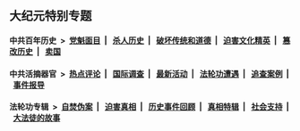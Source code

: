 ## 大纪元特别专题

#### 中共百年历史 &nbsp;>&nbsp; [党魁面目](indexes/nf1176107/README.md?09250430) &nbsp;| &nbsp; [杀人历史](indexes/nf1176106/README.md?09250430) &nbsp;| &nbsp; [破坏传统和道德](indexes/nf1176106/README.md?09250430) &nbsp;| &nbsp; [迫害文化精英](indexes/nf1176111/README.md?09250430) &nbsp;| &nbsp; [篡改历史](indexes/nf1176115/README.md?09250430) &nbsp;| &nbsp; [卖国](indexes/nf1176117/README.md?09250430) 

#### 中共活摘器官 &nbsp;>&nbsp; [热点评论](indexes/nf5879/README.md?09250430) &nbsp;| &nbsp; [国际调查](indexes/nf5947/README.md?09250430) &nbsp;| &nbsp; [最新活动](indexes/nf5883/README.md?09250430) &nbsp;| &nbsp; [法轮功遭遇](indexes/nf5881/README.md?09250430) &nbsp;| &nbsp; [追查案例](indexes/nf5880/README.md?09250430) &nbsp;| &nbsp; [事件报导](indexes/nf5877/README.md?09250430) 

#### 法轮功专辑 &nbsp;>&nbsp; [自焚伪案](indexes/nf5562/README.md?09250430) &nbsp;| &nbsp; [迫害真相](indexes/nf4379/README.md?09250430) &nbsp;| &nbsp; [历史事件回顾](indexes/nf5793/README.md?09250430) &nbsp;| &nbsp; [真相特辑](indexes/nf4389/README.md?09250430) &nbsp;| &nbsp; [社会支持](indexes/nf4386/README.md?09250430) &nbsp;| &nbsp; [大法徒的故事](indexes/nf1147481/README.md?09250430) 


